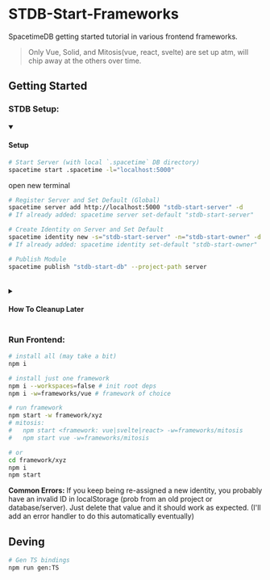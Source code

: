 # STDB-Start-Frameworks
SpacetimeDB getting started tutorial in various frontend frameworks.

> Only Vue, Solid, and Mitosis(vue, react, svelte) are set up atm, will chip away at the others over time.

<!-- 
  NOTE: 
    i wonder if it makes sense to use a local .spacetime/
    directory for developing. Sandboxed from other projects
    and easy to test from scratch (just delete & regen).
    I'll give it a shot just to try it and see how it goes.
-->

## Getting Started

### STDB Setup:

<details open>
<summary> <h4>Setup</h4> </summary>

<!--
  My goal for this set up is not to merely be as simple as possible (ie scripting it away). Rather, its to introduce
  people to the general aspects of managing a server and identity in STDB (primarily creation and cleanup). 
-->

```sh
# Start Server (with local `.spacetime` DB directory)
spacetime start .spacetime -l="localhost:5000" 
```

open new terminal 

```sh
# Register Server and Set Default (Global)
spacetime server add http://localhost:5000 "stdb-start-server" -d
# If already added: spacetime server set-default "stdb-start-server"

# Create Identity on Server and Set Default
spacetime identity new -s="stdb-start-server" -n="stdb-start-owner" -d --no-email
# If already added: spacetime identity set-default "stdb-start-owner"

# Publish Module
spacetime publish "stdb-start-db" --project-path server
```
</details>

<br/>

<details>
<summary> <h4>How To Cleanup Later</h4> </summary>

```sh
# Because .spacetime was generated locally, 
# you could just delete that directory without side effects (a nuclear solution). 
# Here is the precision-method:
spacetime delete "stdb-start-db" -s="stdb-start-server" -i="stdb-start-owner" --force
spacetime identity remove "stdb-start-owner"
```
</details>


### Run Frontend:
```sh
# install all (may take a bit)
npm i

# install just one framework
npm i --workspaces=false # init root deps
npm i -w=frameworks/vue # framework of choice

# run framework
npm start -w framework/xyz
# mitosis:
#   npm start <framework: vue|svelte|react> -w=frameworks/mitosis
#   npm start vue -w=frameworks/mitosis

# or
cd framework/xyz 
npm i 
npm start
```

**Common Errors:**
If you keep being re-assigned a new identity, you probably have an invalid ID in localStorage (prob from an old project or database/server). Just delete that value and it should work as expected. (I'll add an error handler to do this automatically eventually)  


## Deving
```sh
# Gen TS bindings
npm run gen:TS
```
